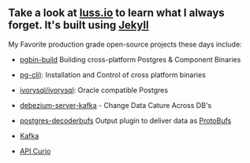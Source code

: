 ## Take a look at [luss.io](http://luss.io) to learn what I always forget.  It's built using [Jekyll](https://jekyllrb.com)

My Favorite production grade open-source projects these days include:

  - [pgbin-build](https://gituhb.com/pgedge/pgbin-build) Building cross-platform Postgres & Component Binaries
  - [pg-cli)](https://github.com/pgedge/cli): Installation and Control of cross platform binaries
  
  - [ivorysql/ivorysql](https://github.com/IvorySQl/IvorySQL): Oracle compatible Postgres

  - [debezium-server-kafka](https://github.com/debezium/debezium-server) - Change Data Cature Across DB's
  - [postgres-decoderbufs](https://github.com/debezium/postgres-decoderbufs) Output plugin to deliver data as [ProtoBufs](https://protobuf.dev)
  - [Kafka](https://kafka.apache.org)
  - [API Curio](https://)



